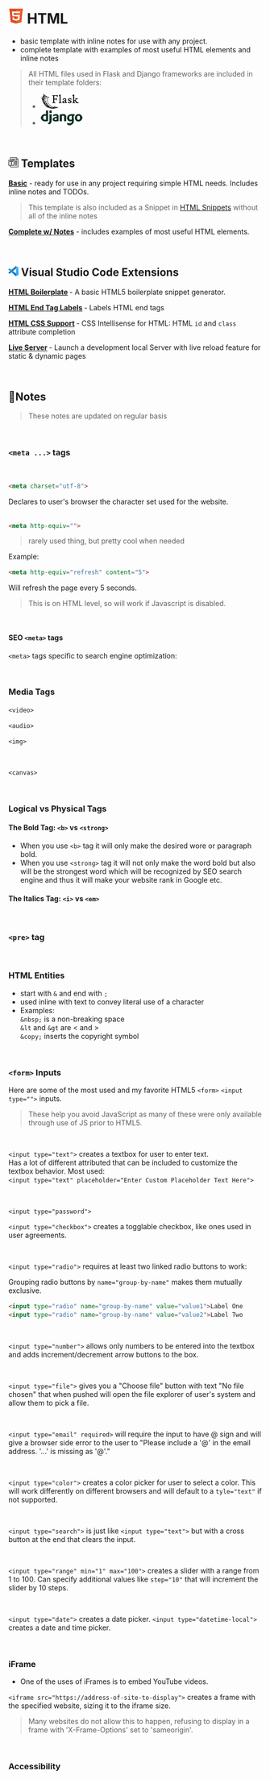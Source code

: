 # <img src="./images/html5-30.png" alt="Flask"> HTML

- basic template with inline notes for use with any project.
- complete template with examples of most useful HTML elements and inline notes

> All HTML files used in Flask and Django frameworks are included in their
> template folders:
>
> - <img src="./images/flask-full-30.png" alt="Flask">
> - <img src="./images/django-full-30.png" alt="Django">

<br>

## <img src="./images/template-20.png" alt="Flask"> Templates

<b>[Basic](generic/index-basic.html)</b> - ready for use in any project requiring
simple HTML needs. Includes inline notes and TODOs.

> This template is also included as a Snippet in <a
> href="https://github.com/ilya0x/snippets-for-html-sass-python-mojo/blob/main/html.json">
> HTML Snippets</a> without all of the inline notes

<b>[Complete w/ Notes](generic/index-complete.html)</b> - includes examples of most
useful HTML elements.

<br>

## <img src="./images/vscode-20.png" alt="Flask"> Visual Studio Code Extensions

<b>[HTML
Boilerplate](https://marketplace.visualstudio.com/items?itemName=sidthesloth.html5-boilerplate)
</b> - A basic HTML5 boilerplate snippet generator.

<b>[HTML End Tag
Labels](https://marketplace.visualstudio.com/items?itemName=anteprimorac.html-end-tag-labels)
</b> - Labels HTML end tags

<b>[HTML CSS
Support](https://marketplace.visualstudio.com/items?itemName=ecmel.vscode-html-css)
</b> - CSS Intellisense for HTML: HTML `id` and `class` attribute completion

<b>[Live Server](https://marketplace.visualstudio.com/items?itemName=ritwickdey.LiveServer)
</b> - Launch a development local Server with live reload feature for static &
dynamic pages

<br>

## 📝Notes

> These notes are updated on regular basis

<!--TODO: Table of Contents -->

<br>

### `<meta ...>` tags

<br>

```html
<meta charset="utf-8">
```

Declares to user's browser the character set used for the website.
<br>
<br>

```html
<meta http-equiv="">
```

> rarely used thing, but pretty cool when needed

Example:<br>

```html
<meta http-equiv="refresh" content="5">
```

Will refresh the page every 5 seconds.

> This is on HTML level, so will work if Javascript is disabled.

<br>

#### SEO `<meta>` tags

`<meta>` tags specific to search engine optimization:

<br>

### Media Tags

`<video>`

`<audio>`

`<img>`

<br>

`<canvas>`

<br>

### Logical vs Physical Tags

#### The Bold Tag: `<b>` vs `<strong>`

- When you use `<b>` tag it will only make the desired wore or paragraph bold.
- When you use `<strong>` tag it will not only make the word bold but also will
  be the strongest word which will be recognized by SEO search engine and thus
  it will make your website rank in Google etc.

#### The Italics Tag: `<i>` vs `<em>`

<br>

### `<pre>` tag

<br>

### HTML Entities

- start with `&` and end with `;`
- used inline with text to convey literal use of a character
- Examples:<br>
  `&nbsp;` is a non-breaking space<br>
  `&lt` and `&gt` are < and ><br>
  `&copy;` inserts the copyright symbol<br>
<br>

### `<form>` Inputs

Here are some of the most used and my favorite HTML5 `<form>` `<input type="">` inputs.

> These help you avoid JavaScript as many of these were only available through
> use of JS prior to HTML5.

<br>

`<input type="text">` creates a textbox for user to enter text.<br>
Has a lot of different attributed that can be included to customize the textbox
behavior. Most used: <br>
`<input type="text" placeholder="Enter Custom Placeholder Text Here">`

<br>

`<input type="password">`
<br>

`<input type="checkbox">` creates a togglable checkbox, like ones used in user agreements.

<br>

`<input type="radio">` requires at least two linked radio buttons to work:

Grouping radio buttons by `name="group-by-name"` makes them mutually exclusive.

```html
<input type="radio" name="group-by-name" value="value1">Label One
<input type="radio" name="group-by-name" value="value2">Label Two
```

<br>

`<input type="number">`  allows only numbers to be entered into the textbox and
adds increment/decrement arrow buttons to the box.

<br>

`<input type="file">` gives you a "Choose file" button with text "No file
chosen" that when pushed will open the file explorer of user's system and allow
them to pick a file.

<br>

`<input type="email" required>` will require the input to have @ sign and will
give a browser side error to the user to "Please include a '@' in the email
address. '...' is missing as '@'."

<br>

`<input type="color">` creates a color picker for user to select a color. This
will work differently on different browsers and will default to a `tyle="text"`
if not supported.

<br>

`<input type="search">` is just like `<input type="text">` but with a cross
button at the end that clears the input.

<br>

`<input type="range" min="1" max="100">` creates a slider with a range from 1
to 100. Can specify additional values like `step="10"` that will increment the
slider by 10 steps.

<br>

`<input type="date">` creates a date picker. `<input type="datetime-local">`
creates a date and time picker.

<br>

### iFrame

- One of the uses of iFrames is to embed YouTube videos.

`<iframe src="https://address-of-site-to-display">` creates a frame with the
specified website, sizing it to the iframe size.

> Many websites do not allow this to happen, refusing to display in a frame with
> 'X-Frame-Options' set to 'sameorigin'.

<br>

### Accessibility
